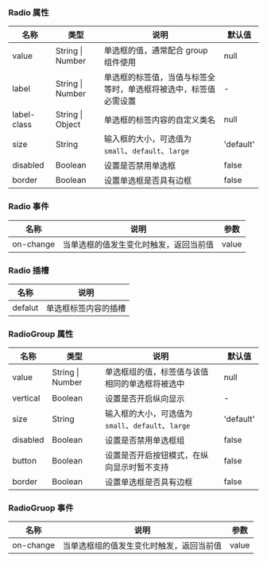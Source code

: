 ### Radio 属性

| 名称        | 类型             | 说明                                                             | 默认值    |
| ----------- | ---------------- | ---------------------------------------------------------------- | --------- |
| value       | String \| Number | 单选框的值，通常配合 group 组件使用                              | null      |
| label       | String \| Number | 单选框的标签值，当值与标签全等时，单选框将被选中，标签值必需设置 | -         |
| label-class | String \| Object | 单选框的标签内容的自定义类名                                     | null      |
| size        | String           | 输入框的大小，可选值为 `small`、`default`、`large`               | 'default' |
| disabled    | Boolean          | 设置是否禁用单选框                                               | false     |
| border      | Boolean          | 设置单选框是否具有边框                                           | false     |

### Radio 事件

| 名称      | 说明                                   | 参数  |
| --------- | -------------------------------------- | ----- |
| on-change | 当单选框的值发生变化时触发，返回当前值 | value |

### Radio 插槽

| 名称    | 说明                 |
| ------- | -------------------- |
| defalut | 单选框标签内容的插槽 |

### RadioGroup 属性

| 名称     | 类型             | 说明                                               | 默认值    |
| -------- | ---------------- | -------------------------------------------------- | --------- |
| value    | String \| Number | 单选框组的值，标签值与该值相同的单选框将被选中     | null      |
| vertical | Boolean          | 设置是否开启纵向显示                               | -         |
| size     | String           | 输入框的大小，可选值为 `small`、`default`、`large` | 'default' |
| disabled | Boolean          | 设置是否禁用单选框组                               | false     |
| button   | Boolean          | 设置是否开启按钮模式，在纵向显示时暂不支持         | false     |
| border   | Boolean          | 设置单选框是否具有边框                             | false     |

### RadioGruop 事件

| 名称      | 说明                                     | 参数  |
| --------- | ---------------------------------------- | ----- |
| on-change | 当单选框组的值发生变化时触发，返回当前值 | value |
